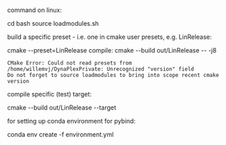 command on linux:

cd bash
source loadmodules.sh



build a specific preset - i.e. one in cmake user presets, e.g. LinRelease:

cmake --preset=LinRelease
compile:
cmake --build out/LinRelease -- -j8
  
    CMake Error: Could not read presets from /home/willemvj/DynaPlexPrivate: Unrecognized "version" field
    Do not forget to source loadmodules to bring into scope recent cmake version
compile specific (test)  target:

cmake --build out/LinRelease --target 


for setting up conda environment for pybind:

conda env create -f environment.yml
